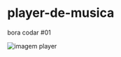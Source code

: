 # player-de-musica
bora codar #01


![imagem player](https://github.com/user-attachments/assets/f7f980f6-655a-447a-a7b7-694adf4ced66)

